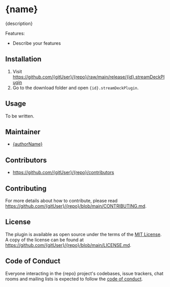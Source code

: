 # {name}

{description}

Features:

- Describe your features

## Installation

1. Visit
   <https://github.com/{gitUser}/{repo}/raw/main/release/{id}.streamDeckPlugin>
2. Go to the download folder and open `{id}.streamDeckPlugin`.

## Usage

To be written.

## Maintainer

- [{authorName}](https://github.com/{gitUser})

## Contributors

- <https://github.com/{gitUser}/{repo}/contributors>

## Contributing

For more details about how to contribute, please read
<https://github.com/{gitUser}/{repo}/blob/main/CONTRIBUTING.md>.

## License

The plugin is available as open source under the terms of the
[MIT License](https://opensource.org/licenses/MIT). A copy of the license can be
found at <https://github.com/{gitUser}/{repo}/blob/main/LICENSE.md>.

## Code of Conduct

Everyone interacting in the {repo} project's codebases, issue trackers, chat
rooms and mailing lists is expected to follow the
[code of conduct](https://github.com/{gitUser}/{repo}/blob/main/CODE_OF_CONDUCT.md).
